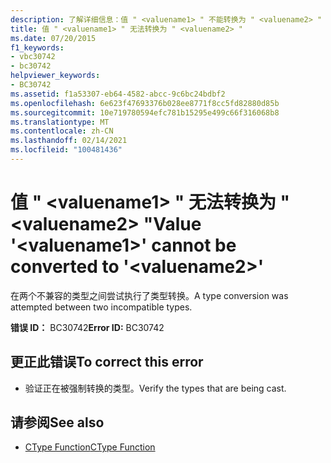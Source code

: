 ```yaml
---
description: 了解详细信息：值 " <valuename1> " 不能转换为 " <valuename2> "
title: 值 " <valuename1> " 无法转换为 " <valuename2> "
ms.date: 07/20/2015
f1_keywords:
- vbc30742
- bc30742
helpviewer_keywords:
- BC30742
ms.assetid: f1a53307-eb64-4582-abcc-9c6bc24bdbf2
ms.openlocfilehash: 6e623f47693376b028ee8771f8cc5fd82880d85b
ms.sourcegitcommit: 10e719780594efc781b15295e499c66f316068b8
ms.translationtype: MT
ms.contentlocale: zh-CN
ms.lasthandoff: 02/14/2021
ms.locfileid: "100481436"
---
```

# <a name="value-valuename1-cannot-be-converted-to-valuename2"></a><span data-ttu-id="59ff1-103">值 " \<valuename1> " 无法转换为 " \<valuename2> "</span><span class="sxs-lookup"><span data-stu-id="59ff1-103">Value '\<valuename1>' cannot be converted to '\<valuename2>'</span></span>

<span data-ttu-id="59ff1-104">在两个不兼容的类型之间尝试执行了类型转换。</span><span class="sxs-lookup"><span data-stu-id="59ff1-104">A type conversion was attempted between two incompatible types.</span></span>  
  
 <span data-ttu-id="59ff1-105">**错误 ID：** BC30742</span><span class="sxs-lookup"><span data-stu-id="59ff1-105">**Error ID:** BC30742</span></span>  
  
## <a name="to-correct-this-error"></a><span data-ttu-id="59ff1-106">更正此错误</span><span class="sxs-lookup"><span data-stu-id="59ff1-106">To correct this error</span></span>  
  
- <span data-ttu-id="59ff1-107">验证正在被强制转换的类型。</span><span class="sxs-lookup"><span data-stu-id="59ff1-107">Verify the types that are being cast.</span></span>  
  
## <a name="see-also"></a><span data-ttu-id="59ff1-108">请参阅</span><span class="sxs-lookup"><span data-stu-id="59ff1-108">See also</span></span>

- [<span data-ttu-id="59ff1-109">CType Function</span><span class="sxs-lookup"><span data-stu-id="59ff1-109">CType Function</span></span>](../language-reference/functions/ctype-function.md)
